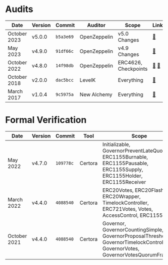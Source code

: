 # Audits

| Date         | Version | Commit    | Auditor      | Scope                | Links                                                       |
| ------------ | ------- | --------- | ------------ | -------------------- | ----------------------------------------------------------- |
| October 2023 | v5.0.0  | `b5a3e69` | OpenZeppelin | v5.0 Changes         | [🔗](2023-10-v5.0.pdf)                                    |
| May 2023     | v4.9.0  | `91df66c` | OpenZeppelin | v4.9 Changes         | [🔗](2023-05-v4.9.pdf)                                    |
| October 2022 | v4.8.0  | `14f98db` | OpenZeppelin | ERC4626, Checkpoints | [🔗](2022-10-ERC4626.pdf) [🔗](2022-10-Checkpoints.pdf) |
| October 2018 | v2.0.0  | `dac5bcc` | LevelK       | Everything           | [🔗](2018-10.pdf)                                         |
| March 2017   | v1.0.4  | `9c5975a` | New Alchemy  | Everything           | [🔗](2017-03.md)                                          |

# Formal Verification

| Date         | Version | Commit    | Tool    | Scope                                                                                                                            | Links                                |
| ------------ | ------- | --------- | ------- | -------------------------------------------------------------------------------------------------------------------------------- | ------------------------------------ |
| May 2022     | v4.7.0  | `109778c` | Certora | Initializable, GovernorPreventLateQuorum, ERC1155Burnable, ERC1155Pausable, ERC1155Supply, ERC1155Holder, ERC1155Receiver        | [🔗](../certora/reports/2022-05.pdf) |
| March 2022   | v4.4.0  | `4088540` | Certora | ERC20Votes, ERC20FlashMint, ERC20Wrapper, TimelockController, ERC721Votes, Votes, AccessControl, ERC1155                         | [🔗](../certora/reports/2022-03.pdf) |
| October 2021 | v4.4.0  | `4088540` | Certora | Governor, GovernorCountingSimple, GovernorProposalThreshold, GovernorTimelockControl, GovernorVotes, GovernorVotesQuorumFraction | [🔗](../certora/reports/2021-10.pdf) |
